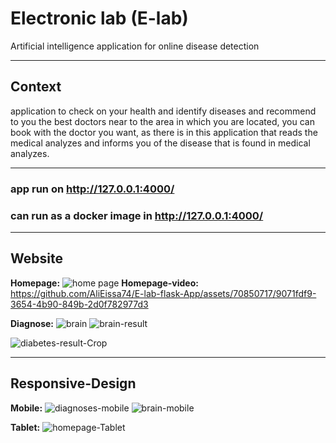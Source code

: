 # Electronic lab (E-lab)
Artificial intelligence application for online disease detection
___________________________________________________
## Context
application to check on your health and identify diseases and recommend to you the best doctors near to the area in which you are located, you can book with the doctor you want, as there is in this application that reads the medical analyzes and informs you of the disease that is found in medical analyzes.
___________________________________________________
### app run on http://127.0.0.1:4000/
### can run as a docker image in http://127.0.0.1:4000/
___________________________________________________
## Website 
**Homepage:**
![home page ](https://github.com/AliEissa74/E-lab-flask-App/assets/70850717/d632ab82-cc9d-4e74-a082-5544db739c22)
**Homepage-video:**
https://github.com/AliEissa74/E-lab-flask-App/assets/70850717/9071fdf9-3654-4b90-849b-2d0f782977d3

**Diagnose:**
![brain](https://github.com/AliEissa74/E-lab-flask-App/assets/70850717/d9855d0e-8c5b-465f-a1a5-a39d504a6513)
![brain-result](https://github.com/AliEissa74/E-lab-flask-App/assets/70850717/18a14bed-73d1-4b2f-8233-0db52f3b916f)

![diabetes-result-Crop](https://github.com/AliEissa74/E-lab-flask-App/assets/70850717/2c14dc7b-2f33-402b-b967-c6b42c0f7c15)

___________________________________________________
## Responsive-Design
**Mobile:**
![diagnoses-mobile](https://github.com/AliEissa74/E-lab-flask-App/assets/70850717/897dc662-c66b-4e8f-9f21-48b80579475f)
![brain-mobile](https://github.com/AliEissa74/E-lab-flask-App/assets/70850717/4286d76b-5cc9-43d1-8ffa-77880c6cf31e)



**Tablet:**
![homepage-Tablet](https://github.com/AliEissa74/E-lab-flask-App/assets/70850717/b398614b-f15b-4f51-adbc-b505142f5310)


